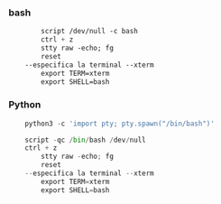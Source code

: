 ### bash
```css
		script /dev/null -c bash 
		ctrl + z 
		stty raw -echo; fg
		reset 
	--especifica la terminal --xterm 
		export TERM=xterm 
		export SHELL=bash
```

### Python

```python
	python3 -c 'import pty; pty.spawn("/bin/bash")'
```

```python
	script -qc /bin/bash /dev/null
	ctrl + z 
		stty raw -echo; fg
		reset 
	--especifica la terminal --xterm 
		export TERM=xterm 
		export SHELL=bash
```
